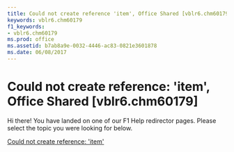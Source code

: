 ```yaml
---
title: Could not create reference 'item', Office Shared [vblr6.chm60179]
keywords: vblr6.chm60179
f1_keywords:
- vblr6.chm60179
ms.prod: office
ms.assetid: b7ab8a9e-0032-4446-ac83-0821e3601878
ms.date: 06/08/2017
---
```



# Could not create reference: 'item', Office Shared [vblr6.chm60179]

Hi there! You have landed on one of our F1 Help redirector pages. Please select the topic you were looking for below.

[Could not create reference: 'item'](http://msdn.microsoft.com/library/2c0c569e-2e43-3cb5-0bb8-a91cb7922370%28Office.15%29.aspx)

